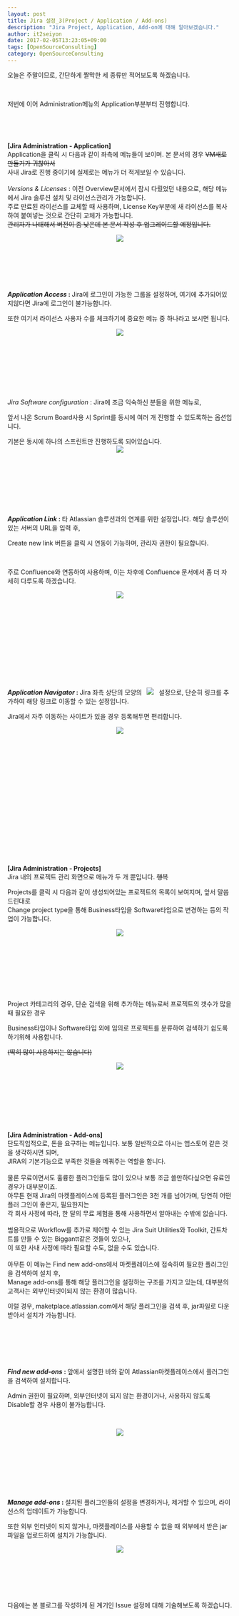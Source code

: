 ```yaml
---
layout: post
title: Jira 설정_3(Project / Application / Add-ons)
description: "Jira Project, Application, Add-on에 대해 알아보겠습니다."
author: it2seiyon
date: 2017-02-05T13:23:05+09:00
tags: [OpenSourceConsulting]
category: OpenSourceConsulting
---
```

<div class="area_view">
 <div class="tt_article_useless_p_margin">
  <p>
   오늘은 주말이므로, 간단하게 짤막한 세 종류만 적어보도록 하겠습니다.
  </p>
  <p>
   <br/>
  </p>
  <p>
   저번에 이어 Administration메뉴의 Application부분부터 진행합니다.
  </p>
  <p>
   <br/>
  </p>
  <p>
   <br/>
  </p>
  <div>
   <span>
    <b>
     [Jira Administration - Application]
    </b>
   </span>
  </div>
  <div>
   <span>
    Application을 클릭 시 다음과 같이 좌측에 메뉴들이 보이며. 본 문서의 경우
    <s>
     VM새로 만들기가 귀찮아서
    </s>
   </span>
  </div>
  <div>
   <span>
    사내 Jira로 진행 중이기에 실제로는 메뉴가 더 적게보일 수 있습니다.
   </span>
  </div>
  <div>
   <span>
    <br/>
   </span>
  </div>
  <div>
   <span>
    <i>
     Versions &amp; Licenses
    </i>
    : 이전 Overview문서에서 잠시 다뤘었던 내용으로, 해당 메뉴에서 Jira 솔루션 설치 및 라이선스관리가 가능합니다.
   </span>
  </div>
  <div>
   <span>
    주로 만료된 라이선스를 교체할 때 사용하며, License Key부분에 새 라이선스를
   </span>
   복사하여 붙여넣는 것으로 간단히 교체가 가능합니다.
  </div>
  <div>
   <s>
    관리자가 나태해서 버전이 좀 낮은데 본 문서 작성 후 업그레이드할 예정입니다.
   </s>
  </div>
  <p style="text-align: center; clear: none; float: none;">
   <span class="imageblock" style="display:inline-block;width:820px;;height:auto;max-width:100%">
    <img src="/assets/images/63/1.png"/>
   </span>
  </p>
  <p>
   <br/>
  </p>
  <p>
   <br/>
  </p>
  <p>
   <br/>
  </p>
  <div>
   <b>
    <i>
     Application Access
    </i>
    :
   </b>
   Jira에 로그인이 가능한 그룹을 설정하며, 여기에 추가되어있지않다면 Jira에 로그인이 불가능합니다.
  </div>
  <p>
  </p>
  <div>
   <span>
    또한 여기서 라이선스 사용자 수를 체크하기에 중요한 메뉴 중 하나라고 보시면 됩니다.
   </span>
  </div>
  <p style="text-align: center; clear: none; float: none;">
   <span class="imageblock" style="display:inline-block;width:820px;;height:auto;max-width:100%">
    <img src="/assets/images/63/2.png"/>
   </span>
  </p>
  <p>
   <br/>
  </p>
  <p>
   <br/>
  </p>
  <p>
   <br/>
  </p>
  <p>
   <br/>
  </p>
  <p>
   <i>
    Jira Software configuration
   </i>
   : Jira에 조금 익숙하신 분들을 위한 메뉴로,
  </p>
  <p>
   앞서 나온 Scrum Board사용 시 Sprint를 동시에 여러 개 진행할 수 있도록하는 옵션입니다.
  </p>
  <p>
   기본은 동시에 하나의 스프린트만 진행하도록 되어있습니다.
   <span class="imageblock" style="display:inline-block;width:538px;text-align: center;;height:auto;max-width:100%">
    <img src="/assets/images/63/3.png"/>
   </span>
  </p>
  <p>
   <br/>
  </p>
  <p>
   <br/>
  </p>
  <p>
   <br/>
  </p>
  <p>
   <br/>
  </p>
  <p>
   <b>
    <i>
     Application Link
    </i>
    :
   </b>
   타 Atlassian 솔루션과의 연계를 위한 설정입니다. 해당 솔루션이 있는 서버의 URL을 입력 후,
  </p>
  <p>
   Create new link 버튼을 클릭 시 연동이 가능하며, 관리자 권한이 필요합니다.
  </p>
  <p>
   <br/>
  </p>
  <p>
   주로 Confluence와 연동하여 사용하며, 이는 차후에 Confluence 문서에서 좀 더 자세히 다루도록 하겠습니다.
  </p>
  <p style="text-align: center; clear: none; float: none;">
   <span class="imageblock" style="display:inline-block;width:820px;;height:auto;max-width:100%">
    <img src="/assets/images/63/4.png"/>
   </span>
  </p>
  <p>
   <br/>
  </p>
  <p>
   <br/>
  </p>
  <p>
   <br/>
  </p>
  <p>
   <br/>
  </p>
  <p>
   <br/>
  </p>
  <p>
   <br/>
  </p>
  <p>
   <b>
    <i>
     Application Navigator
    </i>
    :
   </b>
   Jira 좌측 상단의 모양의
   <span class="imageblock" style="display:inline-block;width:30px;text-align: center;;height:auto;max-width:100%">
    <img src="/assets/images/63/5.png"/>
   </span>
   설정으로, 단순히 링크를 추가하여 해당 링크로 이동할 수 있는 설정입니다.
  </p>
  <p>
   Jira에서 자주 이동하는 사이트가 있을 경우 등록해두면 편리합니다.
  </p>
  <p style="text-align: center; clear: none; float: none;">
   <span class="imageblock" style="display:inline-block;width:820px;;height:auto;max-width:100%">
    <img src="/assets/images/63/6.png"/>
   </span>
  </p>
  <p>
   <br/>
  </p>
  <p>
   <br/>
  </p>
  <p>
   <br/>
  </p>
  <p>
   <br/>
  </p>
  <p>
   <br/>
  </p>
  <p>
   <br/>
  </p>
  <p>
   <br/>
  </p>
  <p>
   <br/>
  </p>
  <p>
   <br/>
  </p>
  <div>
   <span>
    <b>
     [Jira Administration - Projects]
    </b>
   </span>
  </div>
  <div>
   <span>
    Jira 내의 프로젝트 관리 화면으로 메뉴가 두 개 뿐입니다.
    <s>
     행복
    </s>
   </span>
  </div>
  <p>
  </p>
  <div>
   <span>
    Projects를 클릭 시 다음과 같이 생성되어있는 프로젝트의 목록이 보여지며, 앞서 말씀드린대로
   </span>
  </div>
  <div>
   <span>
    Change project type을 통해 Business타입을 Software타입으로 변경하는 등의 작업이 가능합니다.
   </span>
  </div>
  <div>
   <span>
    <p style="text-align: center; clear: none; float: none;">
     <span class="imageblock" style="display:inline-block;width:820px;;height:auto;max-width:100%">
      <img src="/assets/images/63/7.png"/>
     </span>
    </p>
    <p>
     <br/>
    </p>
    <br/>
   </span>
  </div>
  <div>
   <span>
    <br/>
   </span>
  </div>
  <div>
   <span>
    <br/>
   </span>
  </div>
  <p>
   <br/>
  </p>
  <p>
   Project 카테고리의 경우, 단순 검색을 위해 추가하는 메뉴로써 프로젝트의 갯수가 많을 때 필요한 경우
  </p>
  <p>
   Business타입이나 Software타입 외에 임의로 프로젝트를 분류하여 검색하기 쉽도록 하기위해 사용합니다.
  </p>
  <p>
   <s>
    (딱히 많이 사용하지는 않습니다)
   </s>
  </p>
  <p style="text-align: center; clear: none; float: none;">
   <span class="imageblock" style="display:inline-block;width:820px;;height:auto;max-width:100%">
    <img src="/assets/images/63/8.png"/>
   </span>
  </p>
  <p>
   <br/>
  </p>
  <p>
   <br/>
  </p>
  <p>
   <br/>
  </p>
  <p>
   <br/>
  </p>
  <div>
   <span>
    <b>
     [Jira Administration - Add-ons]
    </b>
   </span>
  </div>
  <div>
   <span>
    단도직입적으로, 돈을 요구하는 메뉴입니다. 보통 일반적으로 아시는 앱스토어 같은 것을 생각하시면 되며,
   </span>
  </div>
  <div>
   <span>
    JIRA의 기본기능으로 부족한 것들을 메꿔주는 역할을 합니다.
   </span>
  </div>
  <div>
   <span>
    <br/>
   </span>
  </div>
  <div>
   <span>
    물론 무료이면서도 훌륭한 플러그인들도 많이 있으나 보통 조금 쓸만하다싶으면 유료인 경우가 대부분이죠.
   </span>
  </div>
  <div>
   <span>
    아무튼 현재 Jira의 마켓플레이스에 등록된 플러그인은 3천 개를 넘어가며, 당연히 어떤 플러
   </span>
   그인이 좋은지, 필요한지는
  </div>
  <div>
   <span>
    각 회사 사정에 따라, 한 달의 무료 체험을 통해 사용하면서 알아내는 수밖에 없습니다.
   </span>
  </div>
  <div>
   <span>
    <br/>
   </span>
  </div>
  <div>
   <span>
    범용적으로 Workflow를 추가로 제어할 수 있는 Jira Suit Utilities와 Toolkit, 간트차트를 만들 수 있는 Biggantt같은 것들이 있으나,
   </span>
  </div>
  <div>
   <span>
    이 또한 사내 사정에 따라 필요할 수도, 없을 수도 있습니다.
   </span>
  </div>
  <div>
   <span>
    <br/>
   </span>
  </div>
  <div>
   <span>
    아무튼 이 메뉴는 Find new add-ons에서 마켓플레이스에 접속하여 필요한 플러그인을 검색하여 설치 후,
   </span>
  </div>
  <div>
   <span>
    Manage add-ons를 통해 해당 플러그인을 설정하는 구조를 가지고 있는데, 대부분의 고객사는 외부인터넷이되지 않는 환경이 많습니다.
   </span>
  </div>
  <p>
  </p>
  <div>
   <span>
    이럴 경우, maketplace.atlassian.com에서 해당 플러그인을 검색 후, jar파일로 다운받아서 설치가 가능합니다.
   </span>
  </div>
  <p>
   <br/>
  </p>
  <p>
   <br/>
  </p>
  <p>
   <br/>
  </p>
  <p>
   <b>
    <i>
     Find new add-ons
    </i>
    :
   </b>
   앞에서 설명한 바와 같이 Atlassian마켓플레이스에서 플러그인을 검색하여 설치합니다.
  </p>
  <p>
   Admin 권한이 필요하며, 외부인터넷이 되지 않는 환경이거나, 사용하지 않도록 Disable할 경우 사용이 불가능합니다.
  </p>
  <p>
   <br/>
  </p>
  <p style="text-align: center; clear: none; float: none;">
   <span class="imageblock" style="display:inline-block;width:820px;;height:auto;max-width:100%">
    <img src="/assets/images/63/9.jpg"/>
   </span>
  </p>
  <p>
   <br/>
  </p>
  <p>
   <br/>
  </p>
  <p>
   <br/>
  </p>
  <p>
   <br/>
  </p>
  <p>
   <b>
    <i>
     Manage add-ons
    </i>
    :
   </b>
   설치된 플러그인들의 설정을 변경하거나, 제거할 수 있으며, 라이선스의 업데이트가 가능합니다.
  </p>
  <p>
   또한 외부 인터넷이 되지 않거나, 마켓플레이스를 사용할 수 없을 때 외부에서 받은 jar파일을 업로드하여 설치가 가능합니다.
  </p>
  <p style="text-align: center; clear: none; float: none;">
   <span class="imageblock" style="display:inline-block;width:820px;;height:auto;max-width:100%">
    <img src="/assets/images/63/10.jpg"/>
   </span>
  </p>
  <p>
   <br/>
  </p>
  <p>
   <br/>
  </p>
  <p>
   <br/>
  </p>
  <p>
   다음에는 본 블로그를 작성하게 된 계기인 Issue 설정에 대해 기술해보도록 하겠습니다.
  </p>
  <div class="container_postbtn">
  </div>
  <div style="text-align:left; padding-top:10px;clear:both">
  </div>
 </div>
</div>
